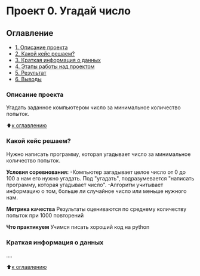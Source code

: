 # Проект 0. Угадай число

## Оглавление
* [1. Описание проекта](https://github.com/zagir-dg/ds_git_homework_zagir/tree/main/project_0/README.md#Описание-проекта)
* [2. Какой кейс решаем?](https://github.com/zagir-dg/ds_git_homework_zagir/tree/main/project_0/README.md#Какой-кейс-решаем?)
* [3. Краткая информация о данных](https://github.com/zagir-dg/ds_git_homework_zagir/tree/main/project_0/README.md#Краткая-информация-о-данных)
* [4. Этапы работы над проектом](https://github.com/zagir-dg/ds_git_homework_zagir/tree/main/project_0/README.md#Этапы-работы-над-проектом)
* [5. Результат](https://github.com/zagir-dg/ds_git_homework_zagir/tree/main/project_0/README.md#Результат)
* [6. Выводы](https://github.com/zagir-dg/ds_git_homework_zagir/tree/main/project_0/README.md#Выводы)

### Описание проекта
Угадать заданное компьютером число за минимальное количество попыток.

:arrow_up:[к оглавлению](https://github.com/zagir-dg/ds_git_homework_zagir/tree/main/project_0/README.md#Оглавление)

### Какой кейс решаем?
Нужно написать программу, которая угадывает число за минимальное количество попыток.

**Условия соревнования:**
-Компьютер загадывает целое число от 0 до 100 а нам его нужно угадать. Под "угадать", подразумевается "написать программу, которая угадывает число".
-Алгоритм учитывает информацию о том, больше ли случайное число или меньше нужного нам.

**Метрика качества**
Результаты оцениваются по среднему количеству попыток при 1000 повторений

**Что практикуем**
Учимся писать хороший код на python

### Краткая информация о данных
....

:arrow_up:[к оглавлению](https://github.com/zagir-dg/ds_git_homework_zagir/tree/main/project_0/README.md#Оглавление)